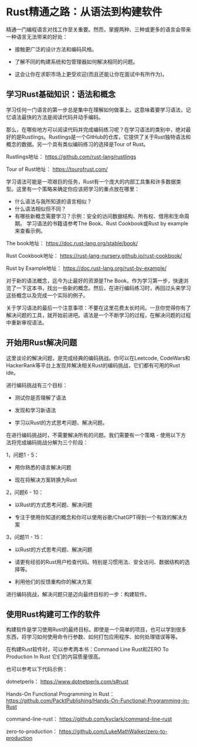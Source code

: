 # Rust精通之路：从语法到构建软件

精通一门编程语言对找工作至关重要。然而，掌握两种、三种或更多的语言会带来一种语言无法带来的好处：

- 接触更广泛的设计方法和编码风格。
     
- 了解不同的构建系统和包管理器如何解决相同的问题。
    
- 这会让你在求职市场上更受欢迎(而且还能让你在面试中有所作为)。


## 学习Rust基础知识：语法和概念

学习任何一门语言的第一步总是集中在理解如何做事上。这意味着要学习语法，记忆语法最快的方法是阅读代码并动手编码。

那么，在哪些地方可以阅读代码并完成编码练习呢？在学习语法的类别中，绝对最好的是Rustlings。Rustlings是一个GitHub的仓库，它提供了关于Rust独特语法和概念的数据。另一个具有类似编码练习的选择是Tour of Rust。

Rustlings地址：
https://github.com/rust-lang/rustlings

Tour of Rust地址：
https://tourofrust.com/


学习语法可能是一项艰巨的任务，Rust有一个庞大的内部工具集和许多数据类型。这里有一个策略来确定你应该把学习的重点放在哪里：

- 什么语法与我所知道的语言相似？
- 什么语法相似但不同？
- 有哪些新概念需要学习？示例：安全的访问数据结构、所有权、借用和生命周期。
学习语法的书籍请参考The Book、Rust Cookbook或Rust by example来查看示例。

The book地址：
https://doc.rust-lang.org/stable/book/

Rust Cookbook地址：
https://rust-lang-nursery.github.io/rust-cookbook/

Rust by Example地址：
https://doc.rust-lang.org/rust-by-example/

对于新的语法概念，迄今为止最好的资源是The Book。作为学习第一步，快速浏览了一下这本书，找出一些新的概念。然后，在进行编码练习时，再回过头来学习这些概念以及完成一个实际的例子。

关于学习语法的最后一个注意事项：不要在这里花费太长时间。一旦你觉得你有了解决问题的工具，就开始前进吧。语法是一个不断学习的过程，在解决问题的过程中重新审视语法。

## 开始用Rust解决问题

这里谈论的解决问题，是完成经典的编码挑战。你可以在Leetcode, CodeWars和HackerRank等平台上发现并解决相关Rust的编码挑战，它们都有可用的Rust ide。

进行编码挑战有三个目标：

- 测试你是否理解了语法
    
      
    
- 发现和学习新语法
    
      
    
- 学习以Rust的方式思考问题、解决问题。
    
      
    

在进行编码挑战时，不需要解决所有的问题。我们需要有一个策略 - 使用以下方法将完成编码挑战分解为三个阶段：

1，问题1 - 5：

- 用你熟悉的语言解决问题

- 现在将解决方案转换为Rust

2，问题6 - 10：

- 以Rust的方式思考问题、解决问题

- 专注于使用你知道的概念和你可以使用谷歌/ChatGPT得到一个有效的解决方案

3，问题11 - 15：

- 以Rust的方式思考问题、解决问题

- 请更有经验的Rust用户检查代码。特别是习惯用法、安全访问、数据结构的选择等。

- 利用他们的反馈重构你的解决方案

进行编码挑战，解决问题只是迈向最终目标的一步：构建软件。

## 使用Rust构建可工作的软件

构建软件是学习使用Rust的最终目标。即使是一个简单的项目，也可以学到很多东西，将学习如何使用命令行参数、如何打包应用程序、如何处理错误等等。

在构建Rust软件时，可以参考两本书：Command Line Rust和ZERO To Production In Rust 它们的内容质量很高。

也可以参考以下代码示例：

dotnetperls：
https://www.dotnetperls.com/s#rust

Hands-On Functional Programming in Rust：
https://github.com/PacktPublishing/Hands-On-Functional-Programming-in-Rust

command-line-rust：
https://github.com/kyclark/command-line-rust

zero-to-production：
https://github.com/LukeMathWalker/zero-to-production
